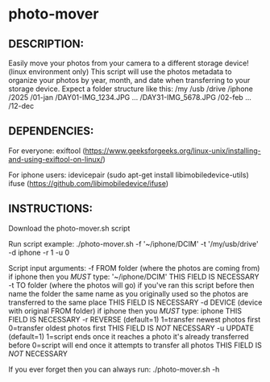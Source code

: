 # photo-mover

DESCRIPTION:
---------------------------------------------------------------------------------------------------------------------------------------------------------------------
Easily move your photos from your camera to a different storage device! (linux environment only)
This script will use the photos metadata to organize your photos by year, month, and date when transferring to your storage device.
Expect a folder structure like this:
  /my
    /usb
      /drive
        /iphone
          /2025
            /01-jan
              /DAY01-IMG_1234.JPG
              ...
              /DAY31-IMG_5678.JPG
            /02-feb
            ...
            /12-dec


DEPENDENCIES:
---------------------------------------------------------------------------------------------------------------------------------------------------------------------
  For everyone:
    exiftool     (https://www.geeksforgeeks.org/linux-unix/installing-and-using-exiftool-on-linux/)
  
  For iphone users:
    idevicepair  (sudo apt-get install libimobiledevice-utils)
    ifuse        (https://github.com/libimobiledevice/ifuse)

INSTRUCTIONS:
---------------------------------------------------------------------------------------------------------------------------------------------------------------------
Download the photo-mover.sh script

Run script example: 
  ./photo-mover.sh -f '~/iphone/DCIM' -t '/my/usb/drive' -d iphone -r 1 -u 0

Script input arguments:
  -f FROM folder (where the photos are coming from)
      if iphone then you *MUST* type: '~/iphone/DCIM'
      THIS FIELD IS NECESSARY
  -t TO folder   (where the photos will go)
      if you've ran this script before then name the folder the same name as you originally used so the photos are transferred to the same place
      THIS FIELD IS NECESSARY
  -d DEVICE      (device with original FROM folder)
      if iphone then you *MUST* type: iphone
      THIS FIELD IS NECESSARY
  -r REVERSE     (default=1)
      1=transfer newest photos first
      0=transfer oldest photos first
      THIS FIELD IS *NOT* NECESSARY
  -u UPDATE      (default=1)
      1=script ends once it reaches a photo it's already transferred before
      0=script will end once it attempts to transfer all photos
      THIS FIELD IS *NOT* NECESSARY

If you ever forget then you can always run:
  ./photo-mover.sh -h

